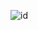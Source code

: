 ![id](https://github.com/alantrs/Bertoti/blob/551cfd540f2b8c1edc6c51c47744ce3690625741/padroes%20de%20projeto/estrategia/DIAGRAMA.drawio.png)
